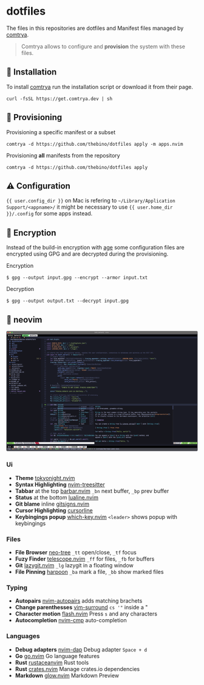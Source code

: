 # dotfiles

The files in this repositories are dotfiles and Manifest files managed by [comtrya](https://github.com/comtrya/comtrya).

> Comtrya allows to configure and **provision** the system with these files.


## 🔧 Installation
To install [comtrya](https://www.comtrya.dev/getting-started/installation) run the installation script or download it from their page.
```shell
curl -fsSL https://get.comtrya.dev | sh
```



## 🌱 Provisioning
Provisioning a specific manifest or a subset
```shell
comtrya -d https://github.com/thebino/dotfiles apply -m apps.nvim
```

Provisioning **all** manifests from the repository
```shell
comtrya -d https://github.com/thebino/dotfiles apply
```



## ⚠️ Configuration
 `{{ user.config_dir }}` on Mac is refering to `~/Library/Application Support/<appname>/` it might be necessary to use `{{ user.home_dir }}/.config` for some apps instead.



## 🔐 Encryption
Instead of the build-in encryption with [age](https://crates.io/crates/age) some configuration files are encrypted using GPG and are decrypted during the provisioning.

Encryption
```shell
$ gpg --output input.gpg --encrypt --armor input.txt
```

Decryption
```shell
$ gpg --output output.txt --decrypt input.gpg
```



## 📝 neovim

![nvim screen](docs/editor_nvim.png)

### Ui
 - **Theme** [tokyonight.nvim](https://github.com/folke/tokyonight.nvim)
 - **Syntax Highlighting** [nvim-treesitter](https://github.com/nvim-treesitter/nvim-treesitter)
 - **Tabbar** at the top [barbar.nvim](https://github.com/nanozuki/tabby.nvim/) `_bn` next buffer, `_bp` prev buffer
 - **Status** at the bottom [lualine.nvim](https://github.com/nvim-lualine/lualine.nvim)
 - **Git blame** inline [gitsigns.nvim](https://github.com/lewis6991/gitsigns.nvim)
 - **Cursor Highlighting** [cursorline](https://github.com/yamatsum/nvim-cursorline)
 - **Keybingings popup** [which-key.nvim](https://github.com/folke/which-key.nvim) `<leader>` shows popup with keybingings


### Files
 - **File Browser** [neo-tree](https://github.com/nvim-neo-tree/neo-tree.nvim) `_tt` open/close, `_tf` focus
 - **Fuzy Finder** [telescope.nvim](https://github.com/nvim-telescope/telescope.nvim) `_ff` for files, `_fb` for buffers
 - **Git** [lazygit.nvim](https://github.com/kdheepak/lazygit.nvim) `_lg` lazygit in a floating window
 - **File Pinning** [harpoon](https://github.com/ThePrimeagen/harpoon/tree/harpoon2) `_ba` mark a file, `_bb` show marked files

### Typing
 - **Autopairs** [nvim-autopairs](https://github.com/windwp/nvim-autopairs) adds matching brachets
 - **Change parenthesses** [vim-surround](https://github.com/tpope/vim-surround) `cs '"` inside a \"
 - **Character motion** [flash.nvim](https://github.com/folke/flash.nvim) Press `s` and any characters
 - **Autocompletion** [nvim-cmp](https://github.com/hrsh7th/nvim-cmp) auto-completion


### Languages
 - **Debug adapters** [nvim-dap](https://github.com/mfussenegger/nvim-dap) Debug adapter `Space + d`
 - **Go** [go.nvim](https://github.com/ray-x/go.nvim) Go language features
 - **Rust** [rustaceanvim](https://github.com/mrcjkb/rustaceanvim) Rust tools
 - **Rust** [crates.nvim](https://github.com/Saecki/crates.nvim) Manage crates.io dependencies
 - **Markdown** [glow.nvim](https://github.com/ellisonleao/glow.nvim) Markdown Preview

